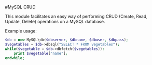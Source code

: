 #MySQL CRUD

This module facilitates an easy way of performing CRUD (Create, Read, Update, Delete) operations on a MySQL database.

Example usage:


```php
$db = new MySQL\db($dbserver, $dbname, $dbuser, $dbpass);
$vegetables = $db->dbsql("SELECT * FROM vegetables");
while($vegetable = $db->dbfetch($vegetables)):
	print $vegetable["name"];
endwhile;
```
